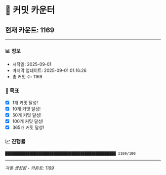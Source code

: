 # 🔢 커밋 카운터

## 현재 카운트: 1169

---

### 📊 정보
- 시작일: 2025-09-01
- 마지막 업데이트: 2025-09-01 01:16:26
- 총 커밋 수: 1169

### 🎯 목표
- [x] 1개 커밋 달성!
- [x] 10개 커밋 달성!
- [x] 50개 커밋 달성!
- [x] 100개 커밋 달성!
- [x] 365개 커밋 달성!

### 📈 진행률
```
██████████████████████████████████████████████████ 1169/100
```

---
*자동 생성됨 - 카운트: 1169*
